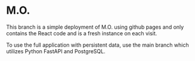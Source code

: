 # M.O.

This branch is a simple deployment of M.O. using github pages and only contains the React code and is a fresh instance on each visit.


To use the full application with persistent data, use the main branch which utilizes Python FastAPI and PostgreSQL.



